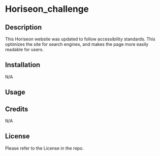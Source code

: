 # Horiseon_challenge

## Description

This Horiseon website was updated to follow accessibility standards. This optimizes the site for search engines, and makes the page more easily readable for users.

## Installation

N/A

## Usage



## Credits

N/A

## License

Please refer to the License in the repo.